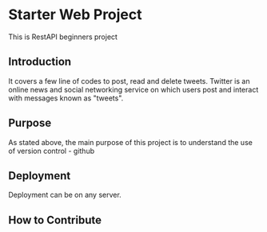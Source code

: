 # Starter Web Project
This is RestAPI beginners project

## Introduction
It covers a few line of codes to post, read and delete tweets. Twitter is an online news and social networking service on which users post and interact with messages known as "tweets".

## Purpose
As stated above, the main purpose of this project is to understand the use of version control - github

## Deployment
Deployment can be on any server.

## How to Contribute